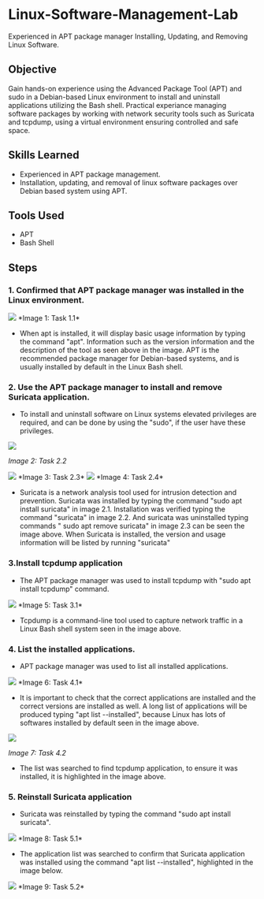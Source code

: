 # Linux-Software-Management-Lab
Experienced in APT package manager Installing, Updating, and Removing Linux Software.
## Objective

Gain hands-on experience using the Advanced Package Tool (APT) and sudo in a Debian-based Linux environment to install and uninstall applications utilizing the Bash shell.
Practical experiance managing software packages by working with network security tools such as Suricata and tcpdump, using a virtual environment ensuring controlled and safe space.

## Skills Learned

- Experienced in APT package management.
- Installation, updating, and removal of linux software packages over Debian based system using APT.

## Tools Used

- APT
- Bash Shell
  
## Steps
### 1. Confirmed that APT package manager was installed in the Linux environment.
<img src="https://github.com/Shan-light/Linux-Software-Management-Lab/blob/7c70f9efa8f9030ba8d38b5d5a16dcd91f047801/images/task1.1.1-ensure%20apt%20installed.png"/>
*Image 1: Task 1.1*

- When apt is installed, it will display basic usage information by typing the command "apt". Information such as the version information and the description of the tool as seen above in the image. APT is the recommended         package manager for Debian-based systems, and is usually installed by default in the Linux Bash shell.

### 2. Use the APT package manager to install and remove Suricata application.
  - To install and uninstall software on Linux systems elevated privileges are required, and can be done by using the "sudo", if the user have these privileges.
<img src="https://github.com/Shan-light/Linux-Software-Management-Lab/blob/a5d422b5120a5f5f9b00dd44b87eaf640d07c533/images/task2.11%20install%20suricata.png"/>

*Image 2: Task 2.2*

<img src="https://github.com/Shan-light/Linux-Software-Management-Lab/blob/fab93dacb2df6a0b65d54406b54326fed63dc307/images/task2.2%20verify%20suricata%20installed.png">
*Image 3: Task 2.3*

<img src="https://github.com/Shan-light/Linux-Software-Management-Lab/blob/1ae63b656930005bf469af5719957c50ef846810/images/task2.3%20remove%20suricata.png">
*Image 4: Task 2.4*

  - Suricata is a network analysis tool used for intrusion detection and prevention. Suricata was installed by typing the command "sudo apt install suricata" in image 2.1. Installation was verified typing the command "suricata" in image 2.2. And suricata was uninstalled typing commands " sudo apt remove suricata" in image 2.3 can be seen the image above. When Suricata is installed, the version and usage information will be listed by running "suricata"


### 3.Install tcpdump application

  - The APT package manager was used to install tcpdump with "sudo apt install tcpdump" command.
<img src="https://github.com/Shan-light/Linux-Software-Management-Lab/blob/1aa92ffead19f1a4c29fe1150f07d009581b6803/images/task3%20install%20tcpdump.png">
*Image 5: Task 3.1*

  - Tcpdump is a command-line tool used to capture network traffic in a Linux Bash shell system seen in the image above.

### 4. List the installed applications.

  - APT package manager was used to list all installed applications.
<img src="https://github.com/Shan-light/Linux-Software-Management-Lab/blob/83a36dec52b58f02a975dda91e822347cc8f6191/images/task4%20list.png">
*Image 6: Task 4.1*

  - It is important to check that the correct applications are installed and the correct versions are installed as well. A long list of applications will be produced typing "apt list --installed", because Linux has lots of softwares installed by default seen in the image above.

<img src="https://github.com/Shan-light/Linux-Software-Management-Lab/blob/bb247d3a866911af6f6f599913897cad8ac7b42f/images/task4.2%20tcpdump%20in%20list.png">

*Image 7: Task 4.2*

  - The list was searched to find tcpdump application, to ensure it was installed, it is highlighted in the image above.

### 5. Reinstall Suricata application
  - Suricata was reinstalled by typing the command "sudo apt install suricata".

 <img src="https://github.com/Shan-light/Linux-Software-Management-Lab/blob/5e52f59e3df57ef9d54c12fb04dea15473b7bd4e/images/task5%20reinstall%20suricata.png">
*Image 8: Task 5.1*

  - The application list was searched to confirm that Suricata application was installed using the command "apt list --installed", highlighted in the image below.
<img src="https://github.com/Shan-light/Linux-Software-Management-Lab/blob/5e52f59e3df57ef9d54c12fb04dea15473b7bd4e/images/task5.2%20suricata%20in%20list.png">
*Image 9: Task 5.2*

 
